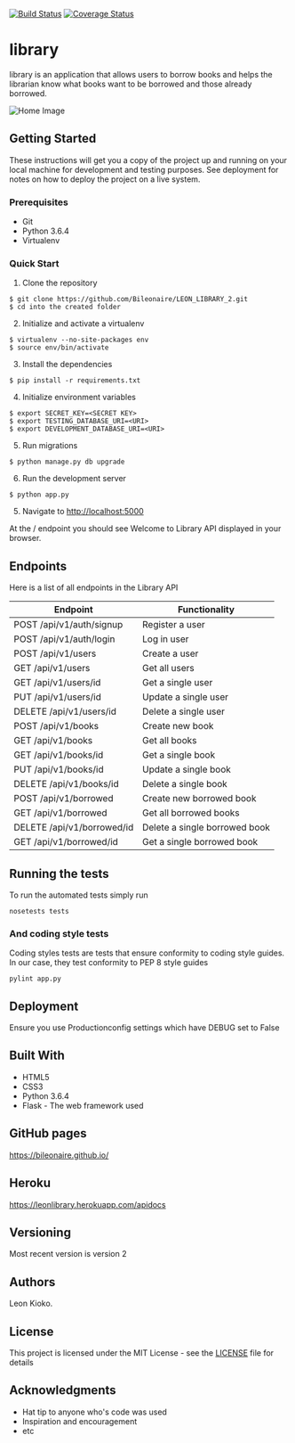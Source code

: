 [![Build Status](https://travis-ci.org/Bileonaire/LEON_LIBRARY_2.svg?branch=Feature-API)](https://travis-ci.org/Bileonaire/LEON_LIBRARY_2)
[![Coverage Status](https://coveralls.io/repos/github/Bileonaire/LEON_LIBRARY_2/badge.svg?branch=Feature-API)](https://coveralls.io/github/Bileonaire/LEON_LIBRARY_2?branch=Feature-API)

# library

library is an application that allows users to borrow books and helps the librarian know what books want to be borrowed and those already borrowed.

![Home Image](https://raw.github.com/Bileonaire/LEON_LIBRARY_2/Feature-API/library.jpg)

## Getting Started

These instructions will get you a copy of the project up and running on your local machine for development and testing purposes. See deployment for notes on how to deploy the project on a live system.

### Prerequisites

* Git
* Python 3.6.4
* Virtualenv

### Quick Start

1. Clone the repository

```
$ git clone https://github.com/Bileonaire/LEON_LIBRARY_2.git
$ cd into the created folder
```
  
2. Initialize and activate a virtualenv

```
$ virtualenv --no-site-packages env
$ source env/bin/activate
```

3. Install the dependencies

```
$ pip install -r requirements.txt
```

4. Initialize environment variables

```
$ export SECRET_KEY=<SECRET KEY>
$ export TESTING_DATABASE_URI=<URI>
$ export DEVELOPMENT_DATABASE_URI=<URI>
```

5. Run migrations

```
$ python manage.py db upgrade
```

6. Run the development server

```
$ python app.py
```

5. Navigate to [http://localhost:5000](http://localhost:5000)

At the / endpoint you should see Welcome to Library API displayed in your browser.

## Endpoints

Here is a list of all endpoints in the Library API

Endpoint | Functionality 
------------ | -------------
POST   /api/v1/auth/signup | Register a user
POST   /api/v1/auth/login | Log in user
POST   /api/v1/users | Create a user
GET    /api/v1/users | Get all users
GET   /api/v1/users/id | Get a single user
PUT  /api/v1/users/id | Update a single user
DELETE   /api/v1/users/id | Delete a single user
POST   /api/v1/books | Create new book
GET   /api/v1/books | Get all books
GET   /api/v1/books/id | Get a single book
PUT   /api/v1/books/id | Update a single book
DELETE   /api/v1/books/id | Delete a single book
POST   /api/v1/borrowed | Create new borrowed book
GET   /api/v1/borrowed | Get all borrowed books
DELETE   /api/v1/borrowed/id | Delete a single borrowed book
GET   /api/v1/borrowed/id | Get a single borrowed book

## Running the tests

To run the automated tests simply run

```
nosetests tests
```

### And coding style tests

Coding styles tests are tests that ensure conformity to coding style guides. In our case, they test conformity to
PEP 8 style guides

```
pylint app.py
```

## Deployment

Ensure you use Productionconfig settings which have DEBUG set to False

## Built With

* HTML5
* CSS3
* Python 3.6.4
* Flask - The web framework used

## GitHub pages

https://bileonaire.github.io/

## Heroku

https://leonlibrary.herokuapp.com/apidocs

## Versioning

Most recent version is version 2

## Authors

Leon Kioko.

## License

This project is licensed under the MIT License - see the [LICENSE](LICENSE) file for details

## Acknowledgments

* Hat tip to anyone who's code was used
* Inspiration and encouragement
* etc
